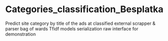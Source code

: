 # Categories_classification_Besplatka
Predict site category by title of the ads at classified
external scrapper & parser
bag of wards
Tfidf
models serialization
raw interface for demonstration
